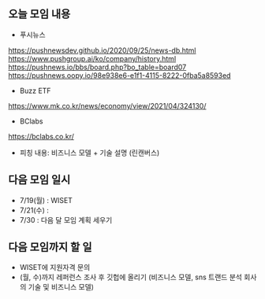 ## 오늘 모임 내용
* 푸시뉴스 

https://pushnewsdev.github.io/2020/09/25/news-db.html
https://www.pushgroup.ai/ko/company/history.html <br>
https://pushnews.io/bbs/board.php?bo_table=board07 <br>
https://pushnews.oopy.io/98e938e6-e1f1-4115-8222-0fba5a8593ed <br>

* Buzz ETF

https://www.mk.co.kr/news/economy/view/2021/04/324130/

* BClabs

https://bclabs.co.kr/

* 피칭 내용: 비즈니스 모델 + 기술 설명 (린캔버스) 


## 다음 모임 일시
* 7/19(월) : WISET 
* 7/21(수) : 
* 7/30 : 다음 달 모임 계획 세우기

## 다음 모임까지 할 일
* WISET에 지원자격 문의
* (월, 수)까지 레퍼런스 조사 후 깃헙에 올리기 (비즈니스 모델, sns 트랜드 분석 회사의 기술 및 비즈니스 모델)

